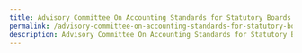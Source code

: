 ```yaml
---
title: Advisory Committee On Accounting Standards for Statutory Boards
permalink: /advisory-committee-on-accounting-standards-for-statutory-boards/
description: Advisory Committee On Accounting Standards for Statutory Boards
---
```


